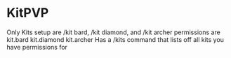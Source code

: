 # KitPVP
Only Kits setup are /kit bard, /kit diamond, and /kit archer
permissions are kit.bard kit.diamond kit.archer
Has a /kits command that lists off all kits you have permissions for
